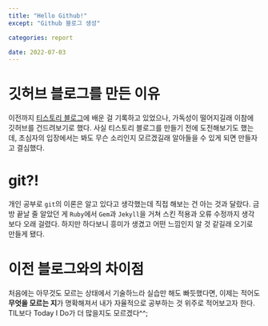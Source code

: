 ```yaml
---
title: "Hello Github!"
except: "Github 블로그 생성"

categories: report

date: 2022-07-03
---
```


# 깃허브 블로그를 만든 이유
이전까지 [티스토리 블로그](https://kijuk.tistory.com/)에 배운 걸 기록하고 있었으나, 가독성이 떨어지길래 이참에 깃허브를 건드려보기로 했다. 사실 티스토리 블로그를 만들기 전에 도전해보기도 했는데, 초심자의 입장에서는 봐도 무슨 소리인지 모르겠길래 알아들을 수 있게 되면 만들자고 결심했다.

# git?!
개인 공부로 `git`의 이론은 알고 있다고 생각했는데 직접 해보는 건 아는 것과 달랐다. 금방 끝날 줄 알았던 게 `Ruby`에서 `Gem`과 `Jekyll`을 거쳐 스킨 적용과 오류 수정까지 생각보다 오래 걸렸다. 하지만 하다보니 흥미가 생겼고 어떤 느낌인지 알 것 같길래 오기로 만들게 됐다.

# 이전 블로그와의 차이점
처음에는 아무것도 모르는 상태에서 기술하느라 실습만 해도 빠듯했다면, 이제는 적어도 **무엇을 모르는 지**가 명확해져서 내가 자율적으로 공부하는 것 위주로 적어보고자 한다. TIL보다 Today I Do가 더 많을지도 모르겠다^^;
<br>

